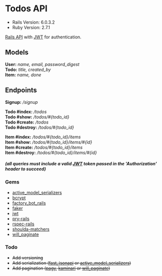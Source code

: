 # Todos API

- Rails Version: 6.0.3.2
- Ruby Version: 2.7.1

[Rails API](https://guides.rubyonrails.org/api_app.html) with [JWT](https://jwt.io/) for authentication.

## Models
**User:** _name, email, password_digest_  
**Todo:** _title, created_by_  
**Item:** _name, done_

## Endpoints
**Signup:** _/signup_

**Todo #index:** _/todos_  
**Todo #show:** _/todos/#{todo_id}_  
**Todo #create:** _/todos_  
**Todo #destroy:** _/todos/#{todo_id}_  

**Item #index:** _/todos/#{todo_id}/items_  
**Item #show:** _/todos/#{todo_id}/items/#{id}_  
**Item #create:** _/todos/#{todo_id}/items_  
**Item #destroy:** _/todos/#{todo_id}/items/#{id}_

##### (all queries must include a valid [JWT](https://jwt.io/) token passed in the 'Authorization' header to succeed)

### Gems
- [active_model_serializers](https://rubygems.org/gems/active_model_serializers)
- [bcrypt](https://rubygems.org/gems/bcrypt)
- [factory_bot_rails](https://rubygems.org/gems/factory_bot_rails)
- [faker](https://rubygems.org/gems/faker)
- [jwt](https://rubygems.org/gems/jwt)
- [pry-rails](https://rubygems.org/gems/pry-rails)
- [rspec-rails](https://rubygems.org/gems/rspec-rails)
- [shoulda-matchers](https://rubygems.org/gems/shoulda-matchers)
- [will_paginate](https://rubygems.org/gems/will_paginate)

### Todo
- ~~Add versioning~~
- ~~Add serialization ([fast_jsonapi](https://github.com/Netflix/fast_jsonapi) or [active_model_serializers](https://github.com/rails-api/active_model_serializers))~~
- ~~Add pagination ([pagy](https://github.com/ddnexus/pagy), [kaminari](https://github.com/kaminari/kaminari) or [will_paginate](https://github.com/mislav/will_paginate/tree/v3.3.0))~~
